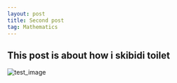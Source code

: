```yaml
---
layout: post
title: Second post
tag: Mathematics
---
```


## This post is about how i skibidi toilet

![test_image]({{site.baseurl}}/images/skibidi.png)